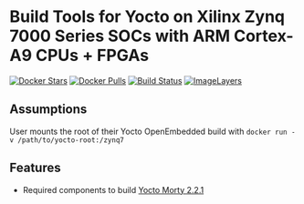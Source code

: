 # Build Tools for Yocto on Xilinx Zynq 7000 Series SOCs with ARM Cortex-A9 CPUs + FPGAs

[![Docker Stars](https://img.shields.io/docker/stars/kylemanna/zynq7.svg)](https://hub.docker.com/r/kylemanna/zynq7/)
[![Docker Pulls](https://img.shields.io/docker/pulls/kylemanna/zynq7.svg)](https://hub.docker.com/r/kylemanna/zynq7/)
[![Build Status](https://travis-ci.org/kylemanna/docker-zynq7.svg?branch=master)](https://travis-ci.org/kylemanna/docker-zynq7/)
[![ImageLayers](https://images.microbadger.com/badges/image/kylemanna/zynq7.svg)](https://microbadger.com/#/images/kylemanna/zynq7)

## Assumptions

User mounts the root of their Yocto OpenEmbedded build with `docker run -v /path/to/yocto-root:/zynq7`

## Features

* Required components to build [Yocto Morty 2.2.1](https://www.yoctoproject.org/downloads/core/morty221)
